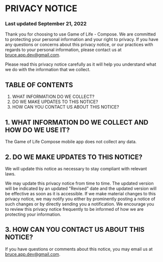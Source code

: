 # PRIVACY NOTICE

### Last updated September 21, 2022

Thank you for choosing to use Game of Life - Compose. We are committed to protecting your personal information and your right to privacy. If you have any questions or concerns about this privacy notice, or our practices with regards to your personal information, please contact us at bruce.app.dev@gmail.com.

Please read this privacy notice carefully as it will help you understand what we do with the information that we collect.

## TABLE OF CONTENTS

1. WHAT INFORMATION DO WE COLLECT?
2. DO WE MAKE UPDATES TO THIS NOTICE?
3. HOW CAN YOU CONTACT US ABOUT THIS NOTICE?

## 1. WHAT INFORMATION DO WE COLLECT AND HOW DO WE USE IT?
The Game of Life Compose mobile app does not collect any data.

## 2. DO WE MAKE UPDATES TO THIS NOTICE?
We will update this notice as necessary to stay compliant with relevant laws.

We may update this privacy notice from time to time. The updated version will be indicated by an updated "Revised" date and the updated version will be effective as soon as it is accessible. If we make material changes to this privacy notice, we may notify you either by prominently posting a notice of such changes or by directly sending you a notification. We encourage you to review this privacy notice frequently to be informed of how we are protecting your information.

## 3. HOW CAN YOU CONTACT US ABOUT THIS NOTICE?
If you have questions or comments about this notice, you may email us at bruce.app.dev@gmail.com.